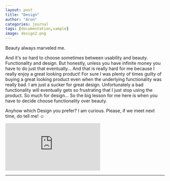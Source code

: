 ```yaml
---
layout: post
title: "Design"
author: "Aron"
categories: journal
tags: [documentation,sample]
image: design2.png
---
```


Beauty always marveled me. 

And it's so hard to choose sometimes between usability and beauty. Functionality and design. But honestly, unless you have infinite money you have to do just that eventually... And that is really hard for me because I really enjoy a great looking product! For sure I was plenty of times guilty of buying a great looking product even when the underlying functionality was really bad. I am just a sucker for great design. Unfortunately a bad functionality will eventually gets so frustrating that I just stop using the product. So much for design... So the big lesson for me here is when you have to decide choose functionality over beauty. 

Anyhow which Design you prefer? I am curious. Please, if we meet next time, do tell me! ☺️ 

![UXUI CV 2021 1.1.pdf](https://github.com/aronuxui/aronuxui.github.io/blob/gh-pages/assets/img/UXUI%20CV%202021%201.1.pdf "CV1.1")

---
